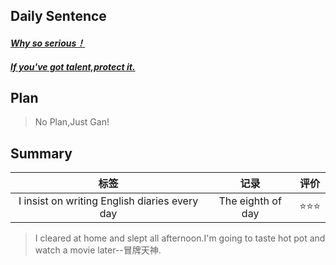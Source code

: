 ## **Daily Sentence**
#### <u>*Why so serious！*</u>
#### <u>*If you've got talent,protect it.*</u>
  
## **Plan**
> No Plan,Just Gan!

## **Summary**
|                     标签                      |        记录         | 评价 |
|:---------------------------------------------:|:-------------------:|:----:|
| I insist on writing English diaries every day |  The eighth of day   | ⭐⭐⭐  |

> I cleared at home and slept all afternoon.I'm going to taste hot pot and watch a movie later--冒牌天神.

